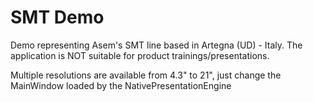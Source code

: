 # SMT Demo

Demo representing Asem's SMT line based in Artegna (UD) - Italy. The application is NOT suitable for product trainings/presentations. 

Multiple resolutions are available from 4.3" to 21", just change the MainWindow loaded by the NativePresentationEngine
